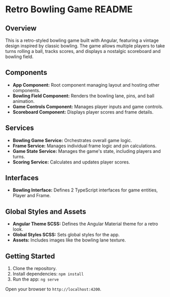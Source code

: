 # Retro Bowling Game README

## Overview

This is a retro-styled bowling game built with Angular, featuring a vintage design inspired by classic bowling. The game allows multiple players to take turns rolling a ball, tracks scores, and displays a nostalgic scoreboard and bowling field.

## Components

* **App Component:** Root component managing layout and hosting other components.
* **Bowling Field Component:** Renders the bowling lane, pins, and ball animation.
* **Game Controls Component:** Manages player inputs and game controls.
* **Scoreboard Component:** Displays player scores and frame details.

## Services

* **Bowling Game Service:** Orchestrates overall game logic.
* **Frame Service:** Manages individual frame logic and pin calculations.
* **Game State Service:** Manages the game's state, including players and turns.
* **Scoring Service:** Calculates and updates player scores.

## Interfaces

* **Bowling Interface:** Defines 2 TypeScript interfaces for game entities, Player and Frame.

## Global Styles and Assets

* **Angular Theme SCSS:** Defines the Angular Material theme for a retro look.
* **Global Styles SCSS:** Sets global styles for the app.
* **Assets:** Includes images like the bowling lane texture.

## Getting Started

1.  Clone the repository.
2.  Install dependencies: `npm install`
3.  Run the app: `ng serve`

Open your browser to `http://localhost:4200`.